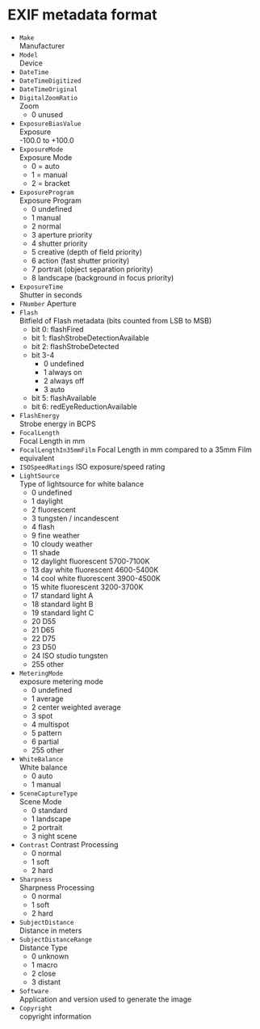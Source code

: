 # EXIF metadata format

* `Make`  
  Manufacturer
* `Model`  
  Device
* `DateTime`
* `DateTimeDigitized`
* `DateTimeOriginal`
* `DigitalZoomRatio`  
  Zoom  
  - 0 unused
* `ExposureBiasValue`  
  Exposure  
  -100.0 to +100.0
* `ExposureMode`  
  Exposure Mode  
  - 0 = auto
  - 1 = manual
  - 2 = bracket
* `ExposureProgram`  
  Exposure Program
  - 0 undefined 
  - 1 manual
  - 2 normal
  - 3 aperture priority 
  - 4 shutter priority
  - 5 creative (depth of field priority)
  - 6 action (fast shutter priority)
  - 7 portrait (object separation priority)
  - 8 landscape (background in focus priority)
* `ExposureTime`  
  Shutter in seconds
* `FNumber`
  Aperture
* `Flash`  
  Bitfield of Flash metadata (bits counted from LSB to MSB)
  - bit 0: flashFired
  - bit 1: flashStrobeDetectionAvailable
  - bit 2: flashStrobeDetected
  - bit 3-4
    - 0 undefined 
    - 1 always on
    - 2 always off
    - 3 auto 
  - bit 5: flashAvailable
  - bit 6: redEyeReductionAvailable
* `FlashEnergy`  
  Strobe energy in BCPS
* `FocalLength`  
  Focal Length in mm
* `FocalLengthIn35mmFilm`
  Focal Length in mm compared to a 35mm Film equivalent
* `ISOSpeedRatings`
  ISO exposure/speed rating
* `LightSource`  
  Type of lightsource for white balance
  - 0 undefined
  - 1 daylight
  - 2 fluorescent
  - 3 tungsten / incandescent
  - 4 flash
  - 9 fine weather
  - 10 cloudy weather
  - 11 shade
  - 12 daylight fluorescent 5700-7100K
  - 13 day white fluorescent 4600-5400K
  - 14 cool white fluorescent 3900-4500K
  - 15 white fluorescent 3200-3700K
  - 17 standard light A
  - 18 standard light B
  - 19 standard light C
  - 20 D55
  - 21 D65
  - 22 D75
  - 23 D50
  - 24 ISO studio tungsten
  - 255 other
* `MeteringMode`  
  exposure metering mode
  - 0 undefined
  - 1 average
  - 2 center weighted average
  - 3 spot
  - 4 multispot
  - 5 pattern
  - 6 partial
  - 255 other
* `WhiteBalance`  
  White balance
  - 0 auto
  - 1 manual
* `SceneCaptureType`  
  Scene Mode
  - 0 standard
  - 1 landscape
  - 2 portrait
  - 3 night scene
* `Contrast`  Contrast Processing
  - 0 normal
  - 1 soft
  - 2 hard
* `Sharpness`  
  Sharpness Processing
  - 0 normal
  - 1 soft
  - 2 hard
* `SubjectDistance`  
  Distance in meters
* `SubjectDistanceRange`  
  Distance Type
  - 0 unknown
  - 1 macro
  - 2 close
  - 3 distant
* `Software`  
  Application and version used to generate the image
* `Copyright`  
  copyright information
